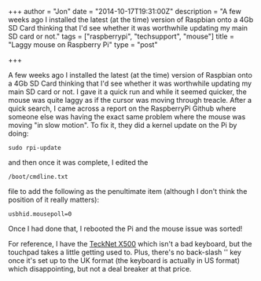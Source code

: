+++
author = "Jon"
date = "2014-10-17T19:31:00Z"
description = "A few weeks ago I installed the latest (at the time) version of Raspbian onto a 4Gb SD Card thinking that I'd see whether it was worthwhile updating my main SD card or not."
tags = ["raspberrypi", "techsupport", "mouse"]
title = "Laggy mouse on Raspberry Pi"
type = "post"

+++

A few weeks ago I installed the latest (at the time) version of Raspbian onto a 4Gb SD Card thinking that I'd see whether it was worthwhile updating my main SD card or not.
I gave it a quick run and while it seemed quicker, the mouse was quite laggy as if the cursor was moving through treacle. After a quick search, I came across a report on the RaspberryPi Github where someone else was having the exact same problem where the mouse was moving "in slow motion".
To fix it, they did a kernel update on the Pi by doing:

	sudo rpi-update

and then once it was complete, I edited the

	/boot/cmdline.txt

file to add the following as the penultimate item (although I don't think the position of it really matters):

	usbhid.mousepoll=0

Once I had done that, I rebooted the Pi and the mouse issue was sorted!

For reference, I have the [TeckNet X500](http://www.amazon.co.uk/TeckNet-Wireless-Touch-Keyboard-Smart-White/dp/B00GSV6P18) which isn't a bad keyboard, but the touchpad takes a little getting used to. Plus, there's no back-slash '\' key once it's set up to the UK format (the keyboard is actually in US format) which disappointing, but not a deal breaker at that price.
